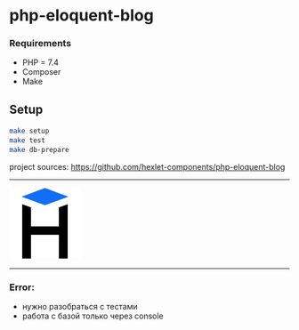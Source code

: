 # php-eloquent-blog

### Requirements

* PHP = 7.4
* Composer
* Make

## Setup

```sh
make setup
make test
make db-prepare
```

project sources: https://github.com/hexlet-components/php-eloquent-blog

---

[![Hexlet Ltd. logo](https://raw.githubusercontent.com/Hexlet/assets/master/images/hexlet_logo128.png)](https://hexlet.io?utm_source=github&utm_medium=link&utm_campaign=php-eloquent-blog)

--- 

### Error:

- нужно разобраться с тестами 
- работа с базой только через console